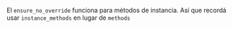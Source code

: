 El `ensure_no_override` funciona para métodos de instancia. Así que recordá usar `instance_methods` en lugar de `methods`
